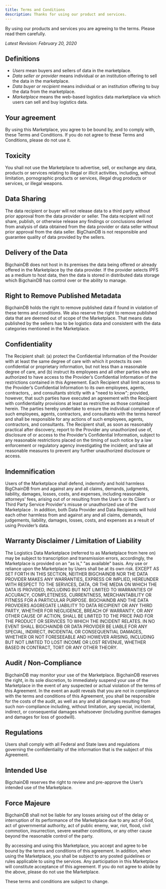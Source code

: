 ```yaml
---
title: Terms and Conditions
description: Thanks for using our product and services.
---
```


By using our products and services you are agreeing to the terms. Please read them carefully.

_Latest Revision: February 20, 2020_

## Definitions

- _Users_ mean buyers and sellers of data in the marketplace.
- _Data seller or provider_ means individual or an institution offering to sell the data in the marketplace.
- _Data buyer or recipient_ means individual or an institution offering to buy the data from the marketplace.
- _Marketplace_ means the web-based logistics data marketplace via which users can sell and buy logistics data.

## Your agreement

By using this Marketplace, you agree to be bound by, and to comply with, these Terms and Conditions. If you do not agree to these Terms and Conditions, please do not use it.

## Toxicity

You shall not use the Marketplace to advertise, sell, or exchange any data, products or services relating to illegal or illicit activities, including, without limitation, pornographic products or services, illegal drug products or services, or illegal weapons.

## Data Sharing

The data recipient or buyer will not release data to a third party without prior approval from the data provider or seller. The data recipient will not share, publish, or otherwise release any findings or conclusions derived from analysis of data obtained from the data provider or data seller without prior approval from the data seller. BigChainDB is not responsible and guarantee quality of data provided by the sellers.

## Delivery of the Data

BigchainDB does not host in its premises the data being offered or already offered in the Marketplace by the data provider. If the provider selects IPFS as a medium to host data, then the data is stored in distributed data storage which BigchainDB has control over or the ability to manage.

## Right to Remove Published Metadata

BigchainDB holds the right to remove published data if found in violation of these terms and conditions. We also reserve the right to remove published data that are deemed out of scope of the Marketplace. That means data published by the sellers has to be logistics data and consistent with the data categories mentioned in the Marketplace.

## Confidentiality

The Recipient shall: (a) protect the Confidential Information of the Provider with at least the same degree of care with which it protects its own confidential or proprietary information, but not less than a reasonable degree of care, and (b) instruct its employees and all other parties who are authorized to have access to the Provider’s Confidential Information of the restrictions contained in this Agreement. Each Recipient shall limit access to the Provider’s Confidential Information to its own employees, agents, contractors, , and consultants strictly with a "need to know"; provided, however, that such parties have executed an agreement with the Recipient with confidentiality provisions at least as restrictive as those contained herein. The parties hereby undertake to ensure the individual compliance of such employees, agents, contractors, and consultants with the terms hereof and shall be responsible for any actions of such employees, agents, contractors, and consultants. The Recipient shall, as soon as reasonably practical after discovery, report to the Provider any unauthorized use of, disclosure of or access to the Provider’s Confidential Information, subject to any reasonable restrictions placed on the timing of such notice by a law enforcement or regulatory agency investigating the incident; and take all reasonable measures to prevent any further unauthorized disclosure or access.

## Indemnification

Users of the Marketplace shall defend, indemnify and hold harmless BigChainDB from and against any and all claims, demands, judgments, liability, damages, losses, costs, and expenses, including reasonable attorneys' fees, arising out of or resulting from the User’s or its Client's or Third Party Service Provider's misuse or unauthorized use of the Marketplace . In addition, both Data Provider and Data Recipients will hold each other harmless from and against any and all claims, demands, judgements, liability, damages, losses, costs, and expenses as a result of using Provider’s data.

## Warranty Disclaimer / Limitation of Liability

The Logistics Data Marketplace (referred to as Marketplace from here on) may be subject to transcription and transmission errors, accordingly, the Marketplace is provided on an "as is," "as available" basis. Any use or reliance upon the Marketplace by Users shall be at its own risk. EXCEPT AS SET FORTH IN THIS SECTION, NEITHER BIGCHAINDB NOR THE DATA PROVIDER MAKES ANY WARRANTIES, EXPRESS OR IMPLIED, HEREUNDER WITH RESPECT TO THE SERVICES, DATA, OR THE MEDIA ON WHICH THE DATA IS PROVIDED, INCLUDING BUT NOT LIMITED TO WARRANTIES OF ACCURACY, COMPLETENESS, CURRENTNESS, MERCHANTABILITY OR FITNESS FOR A PARTICULAR PURPOSE. BIGCHAINDB AND THE DATA PROVIDERS AGGREGATE LIABILITY TO DATA RECIPIENT OR ANY THIRD PARTY, WHETHER FOR NEGLIGENCE, BREACH OF WARRANTY, OR ANY OTHER CAUSE OF ACTION, SHALL BE LIMITED TO THE PRICE PAID FOR THE PRODUCT OR SERVICES TO WHICH THE INCIDENT RELATES. IN NO EVENT SHALL BIGCHAINDB OR DATA PROVIDER BE LIABLE FOR ANY SPECIAL, INDIRECT, INCIDENTAL OR CONSEQUENTIAL DAMAGES, WHETHER OR NOT FORESEEABLE AND HOWEVER ARISING, INCLUDING BUT NOT LIMITED TO LOST INCOME OR LOST REVENUE, WHETHER BASED IN CONTRACT, TORT OR ANY OTHER THEORY.

## Audit / Non-Compliance

BigchainDB may monitor your use of the Marketplace. BigchainDB reserves the right, in its sole discretion, to immediately suspend your use of the Marketplace in the event of any suspected or actual violation of the terms of this Agreement. In the event an audit reveals that you are not in compliance with the terms and conditions of this Agreement, you shall be responsible for the costs of the audit, as well as any and all damages resulting from such non-compliance including, without limitation, any special, incidental, indirect, or consequential damages whatsoever (including punitive damages and damages for loss of goodwill).

## Regulations

Users shall comply with all Federal and State laws and regulations governing the confidentiality of the information that is the subject of this Agreement.

## Intended Use

BigchainDB reserves the right to review and pre-approve the User’s intended use of the Marketplace.

## Force Majeure

BigchainDB shall not be liable for any losses arising out of the delay or interruption of its performance of the Marketplace due to any act of God, act of governmental authority, act of public enemy, war, riot, flood, civil commotion, insurrection, severe weather conditions, or any other cause beyond the reasonable control of the party.

By accessing and using this Marketplace, you accept and agree to be bound by the terms and conditions of this agreement. In addition, when using the Marketplace, you shall be subject to any posted guidelines or rules applicable to using the services. Any participation in this Marketplace will constitute acceptance of this agreement. If you do not agree to abide by the above, please do not use the Marketplace.

These terms and conditions are subject to change.
